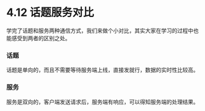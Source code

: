 # 4.12 话题服务对比

学完了话题和服务两种通信方式，我们来做个小对比，其实大家在学习的过程中也能感受到两者的区别之处。

### 话题

话题是单向的，而且不需要等待服务端上线，直接发就行，数据的实时性比较高。

### 服务

服务是双向的，客户端发送请求后，服务端有响应，可以得知服务端的处理结果。



